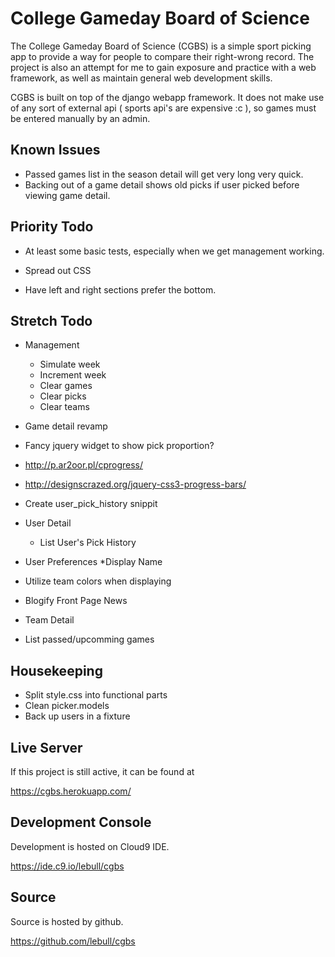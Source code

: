 College Gameday Board of Science
================================

The College Gameday Board of Science (CGBS) is a simple sport picking app to
provide a way for people to compare their right-wrong record.  The project
is also an attempt for me to gain exposure and practice with a web framework,
as well as maintain general web development skills.

CGBS is built on top of the django webapp framework.  It does not make use of any
sort of external api ( sports api's are expensive :c ), so games must be entered
manually by an admin.

Known Issues
------------

* Passed games list in the season detail will get very long very quick.
* Backing out of a game detail shows old picks if user picked before viewing game detail.

Priority Todo
-------------

* At least some basic tests, especially when we get management working.

* Spread out CSS

* Have left and right sections prefer the bottom.

Stretch Todo
------------

* Management
  * Simulate week
  * Increment week
  * Clear games
  * Clear picks
  * Clear teams

* Game detail revamp
* Fancy jquery widget to show pick proportion?
 * http://p.ar2oor.pl/cprogress/
 * http://designscrazed.org/jquery-css3-progress-bars/

* Create user_pick_history snippit

* User Detail
  * List User's Pick History

* User Preferences
    *Display Name

* Utilize team colors when displaying
* Blogify Front Page News 

* Team Detail
 * List passed/upcomming games
 
Housekeeping
------------
* Split style.css into functional parts
* Clean picker.models
* Back up users in a fixture

Live Server
-----------

If this project is still active, it can be found at

https://cgbs.herokuapp.com/

Development Console
-------------------

Development is hosted on Cloud9 IDE.

https://ide.c9.io/lebull/cgbs

Source
------

Source is hosted by github.

https://github.com/lebull/cgbs

